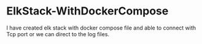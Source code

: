 # ElkStack-WithDockerCompose
I have created elk stack with docker compose file and able to connect with Tcp port or we can direct to the log files.
